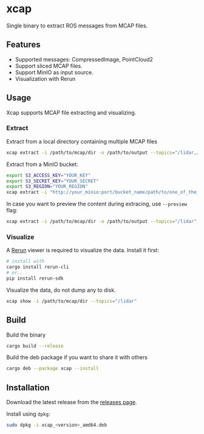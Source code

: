 # xcap
Single binary to extract ROS messages from MCAP files.

## Features
- Supported messages: CompressedImage, PointCloud2
- Support sliced MCAP files.
- Support MinIO as input source.
- Visualization with Rerun

## Usage
Xcap supports MCAP file extracting and visualizing.

### Extract
Extract from a local directory containing multiple MCAP files
```bash
xcap extract -i /path/to/mcap/dir -o /path/to/output --topics="/lidar,/image"
```

Extract from a MinIO bucket:
```bash
export S3_ACCESS_KEY="YOUR_KEY"
export S3_SECRET_KEY="YOUR_SECRET"
export S3_REGION="YOUR_REGION"
xcap extract -i "http://your_minio:port/bucket_name/path/to/one_of_the_mcap_file.mcap" -o /path/to/output --topics="/lidar,/image"
```

In case you want to preview the content during extracing, use `--preview` flag:
```bash
xcap extract -i /path/to/mcap/dir -o /path/to/output --topics="/lidar" --preview
```

### Visualize
A [Rerun](https://rerun.io/) viewer is required to visualize the data. Install it first:
```bash
# install with
cargo install rerun-cli
# or..
pip install rerun-sdk
```

Visualize the data, do not dump any to disk.
```bash
xcap show -i /path/to/mcap/dir --topics="/lidar"
```

## Build
Build the binary
```bash
cargo build --release
```

Build the deb package if you want to share it with others
```bash
cargo deb --package xcap --install
```

## Installation
Download the latest release from the [releases page](https://github.com/yinguobing/xcap/releases).

Install using `dpkg`:
```bash
sudo dpkg -i xcap_<version>_amd64.deb
```
